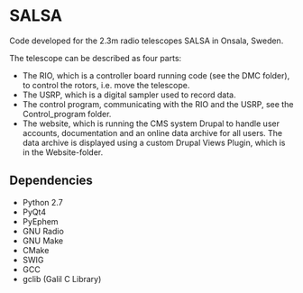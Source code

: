 # SALSA
Code developed for the 2.3m radio telescopes SALSA in Onsala, Sweden.

The telescope can be described as four parts:
- The RIO, which is a controller board running code (see the DMC folder), to control the rotors, i.e. move the telescope.
- The USRP, which is a digital sampler used to record data.
- The control program, communicating with the RIO and the USRP, see the Control_program folder.
- The website, which is running the CMS system Drupal to handle user accounts, documentation and an online data archive for all users. The data archive is displayed using a custom Drupal Views Plugin, which is in the Website-folder.

## Dependencies
+ Python 2.7
+ PyQt4
+ PyEphem
+ GNU Radio
+ GNU Make
+ CMake
+ SWIG
+ GCC
+ gclib (Galil C Library)
  

  
